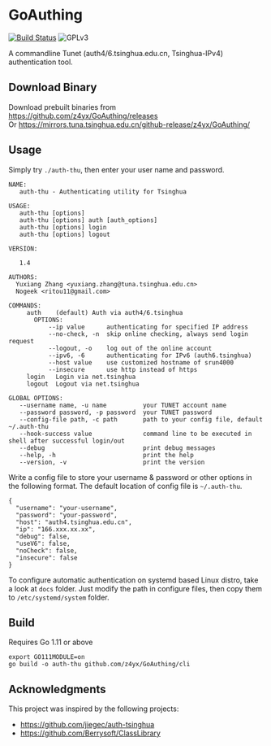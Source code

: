 # GoAuthing

[![Build Status](https://travis-ci.org/z4yx/GoAuthing.svg?branch=master)](https://travis-ci.org/z4yx/GoAuthing)
![GPLv3](https://img.shields.io/badge/license-GPLv3-blue.svg)

A commandline Tunet (auth4/6.tsinghua.edu.cn, Tsinghua-IPv4) authentication tool.

## Download Binary

Download prebuilt binaries from https://github.com/z4yx/GoAuthing/releases  
Or https://mirrors.tuna.tsinghua.edu.cn/github-release/z4yx/GoAuthing/

## Usage

Simply try `./auth-thu`, then enter your user name and password.

```
NAME:
   auth-thu - Authenticating utility for Tsinghua

USAGE:
   auth-thu [options]
   auth-thu [options] auth [auth_options]
   auth-thu [options] login
   auth-thu [options] logout

VERSION:

   1.4

AUTHORS:
  Yuxiang Zhang <yuxiang.zhang@tuna.tsinghua.edu.cn>
  Nogeek <ritou11@gmail.com>

COMMANDS:
     auth    (default) Auth via auth4/6.tsinghua
       OPTIONS:
           --ip value      authenticating for specified IP address
           --no-check, -n  skip online checking, always send login request
           --logout, -o    log out of the online account
           --ipv6, -6      authenticating for IPv6 (auth6.tsinghua)
           --host value    use customized hostname of srun4000
           --insecure      use http instead of https
     login   Login via net.tsinghua
     logout  Logout via net.tsinghua

GLOBAL OPTIONS:
   --username name, -u name          your TUNET account name
   --password password, -p password  your TUNET password
   --config-file path, -c path       path to your config file, default ~/.auth-thu
   --hook-success value              command line to be executed in shell after successful login/out
   --debug                           print debug messages
   --help, -h                        print the help
   --version, -v                     print the version
```

Write a config file to store your username & password or other options in the following format.
The default location of config file is `~/.auth-thu`.

```
{
  "username": "your-username",
  "password": "your-password",
  "host": "auth4.tsinghua.edu.cn",
  "ip": "166.xxx.xx.xx",
  "debug": false,
  "useV6": false,
  "noCheck": false,
  "insecure": false
}
```

To configure automatic authentication on systemd based Linux distro, take a look at `docs` folder. Just modify the path in configure files, then copy them to `/etc/systemd/system` folder.

## Build

Requires Go 1.11 or above

```
export GO111MODULE=on
go build -o auth-thu github.com/z4yx/GoAuthing/cli
```

## Acknowledgments

This project was inspired by the following projects:

- https://github.com/jiegec/auth-tsinghua
- https://github.com/Berrysoft/ClassLibrary
